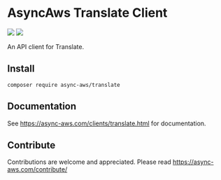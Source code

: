 # AsyncAws Translate Client

![](https://github.com/async-aws/translate/workflows/Tests/badge.svg?branch=master)
![](https://github.com/async-aws/translate/workflows/BC%20Check/badge.svg?branch=master)

An API client for Translate.

## Install

```cli
composer require async-aws/translate
```

## Documentation

See https://async-aws.com/clients/translate.html for documentation.

## Contribute

Contributions are welcome and appreciated. Please read https://async-aws.com/contribute/
